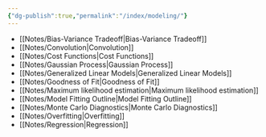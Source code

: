 ```yaml
---
{"dg-publish":true,"permalink":"/index/modeling/"}
---
```


- [[Notes/Bias-Variance Tradeoff\|Bias-Variance Tradeoff]]
- [[Notes/Convolution\|Convolution]]
- [[Notes/Cost Functions\|Cost Functions]]
- [[Notes/Gaussian Process\|Gaussian Process]]
- [[Notes/Generalized Linear Models\|Generalized Linear Models]]
- [[Notes/Goodness of Fit\|Goodness of Fit]]
- [[Notes/Maximum likelihood estimation\|Maximum likelihood estimation]]
- [[Notes/Model Fitting Outline\|Model Fitting Outline]]
- [[Notes/Monte Carlo Diagnostics\|Monte Carlo Diagnostics]]
- [[Notes/Overfitting\|Overfitting]]
- [[Notes/Regression\|Regression]]
